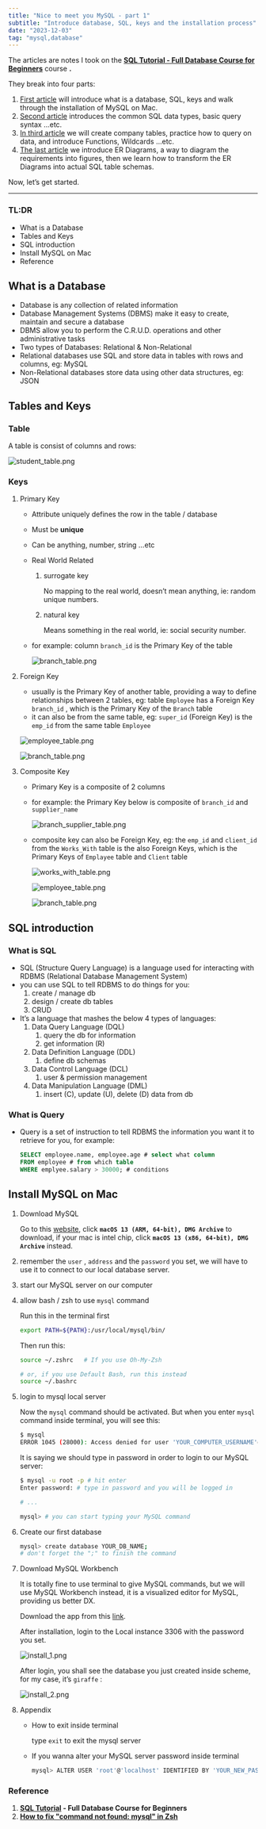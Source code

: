 ```yaml
---
title: "Nice to meet you MySQL - part 1"
subtitle: "Introduce database, SQL, keys and the installation process"
date: "2023-12-03"
tag: "mysql,database"
---
```


The articles are notes I took on the **[SQL Tutorial - Full Database Course for Beginners](https://www.youtube.com/watch?v=HXV3zeQKqGY)** course **.**

They break into four parts:

1. [First article](https://chihkaiyin.blog/nice-to-meet-you-mysql-p1) will introduce what is a database, SQL, keys and walk through the installation of MySQL on Mac.
2. [Second article](https://chihkaiyin.blog/nice-to-meet-you-mysql-p2) introduces the common SQL data types, basic query syntax …etc.
3. [In third article](https://chihkaiyin.blog/nice-to-meet-you-mysql-p3) we will create company tables, practice how to query on data, and introduce Functions, Wildcards …etc.
4. [The last article](https://chihkaiyin.blog/nice-to-meet-you-mysql-p4) we introduce ER Diagrams, a way to diagram the requirements into figures, then we learn how to transform the ER Diagrams into actual SQL table schemas.

Now, let’s get started.

---

### TL:DR

- What is a Database
- Tables and Keys
- SQL introduction
- Install MySQL on Mac
- Reference

## What is a Database

- Database is any collection of related information
- Database Management Systems (DBMS) make it easy to create, maintain and secure a database
- DBMS allow you to perform the C.R.U.D. operations and other administrative tasks
- Two types of Databases: Relational & Non-Relational
- Relational databases use SQL and store data in tables with rows and columns, eg: MySQL
- Non-Relational databases store data using other data structures, eg: JSON

## Tables and Keys

### Table

A table is consist of columns and rows:

![student_table.png](/post/nice-to-meet-you-mysql-p1/student_table.png)

### Keys

1. Primary Key
    - Attribute uniquely defines the row in the table / database
    - Must be **unique**
    - Can be anything, number, string …etc
    - Real World Related
        1. surrogate key
            
            No mapping to the real world, doesn’t mean anything, ie: random unique numbers.
            
        2. natural key
            
            Means something in the real world, ie: social security number.
            
    - for example:  column `branch_id` is the Primary Key of the table
        
        ![branch_table.png](/post/nice-to-meet-you-mysql-p1/branch_table.png)
        
2. Foreign Key
    - usually is the Primary Key of another table, providing a way to define relationships between 2 tables, eg: table `Employee` has a Foreign Key  `branch_id` , which is the Primary Key of the `Branch` table
    - it can also be from the same table, eg: `super_id` (Foreign Key) is the `emp_id` from the same table `Employee`
    
    ![employee_table.png](/post/nice-to-meet-you-mysql-p1/employee_table.png)
    
    ![branch_table.png](/post/nice-to-meet-you-mysql-p1/branch_table.png)
    
3. Composite Key
    - Primary Key is a composite of 2 columns
    - for example: the Primary Key below is composite of `branch_id` and `supplier_name`
        
        ![branch_supplier_table.png](/post/nice-to-meet-you-mysql-p1/branch_supplier_table.png)
        
    - composite key can also be Foreign Key, eg: the `emp_id` and `client_id` from the `Works_With` table is the also Foreign Keys, which is the Primary Keys of `Emplayee` table and `Client` table
        
        ![works_with_table.png](/post/nice-to-meet-you-mysql-p1/works_with_table.png)
        
        ![employee_table.png](/post/nice-to-meet-you-mysql-p1/employee_table.png)
        
        ![branch_table.png](/post/nice-to-meet-you-mysql-p1/branch_table.png)
        

## SQL introduction

### What is SQL

- SQL  (Structure Query Language) is a language used for interacting with RDBMS (Relational Database Management System)
- you can use SQL to tell RDBMS to do things for you:
    1. create / manage db
    2. design / create db tables
    3. CRUD 
- It’s a language that mashes the below 4 types of languages:
    1. Data Query Language (DQL)
        1. query the db for information
        2. get information (R)
    2. Data Definition Language (DDL)
        1. define db schemas
    3. Data Control Language (DCL)
        1. user & permission management
    4. Data Manipulation Language (DML) 
        1. insert (C), update (U), delete (D) data from db

### What is Query

- Query is a set of instruction to tell RDBMS the information you want it to retrieve for you, for example:
    
    ```sql
    SELECT employee.name, employee.age # select what column
    FROM employee # from which table
    WHERE emplyee.salary > 30000; # conditions
    ```
    

## Install MySQL on Mac

1. Download MySQL
    
    Go to this [website](https://dev.mysql.com/downloads/mysql/), click **`macOS 13 (ARM, 64-bit), DMG Archive`** to download, if your mac is intel chip, click **`macOS 13 (x86, 64-bit), DMG Archive`** instead.
    
2. remember the `user` , `address` and the `password` you set, we will have to use it to connect to our local database server.
3. start our MySQL server on our computer
4. allow bash / zsh to use `mysql` command
    
    Run this in the terminal first
    
    ```bash
    export PATH=${PATH}:/usr/local/mysql/bin/
    ```
    
    Then run this:
    
    ```bash
    source ~/.zshrc   # If you use Oh-My-Zsh
    
    # or, if you use Default Bash, run this instead
    source ~/.bashrc  
    ```
    
5. login to mysql local server
    
    Now the `mysql` command should be activated. But when you enter `mysql` command inside terminal, you will see this:
    
    ```bash
    $ mysql
    ERROR 1045 (28000): Access denied for user 'YOUR_COMPUTER_USERNAME'@'localhost' (using password: NO)
    ```
    
    It is saying we should type in password in order to login to our MySQL server:
    
    ```bash
    $ mysql -u root -p # hit enter
    Enter password: # type in password and you will be logged in
    
    # ...
    
    mysql> # you can start typing your MySQL command
    ```
    
6. Create our first database
    
    ```bash
    mysql> create database YOUR_DB_NAME; 
    # don't forget the ";" to finish the command
    ```
    
7. Download MySQL Workbench
    
    It is totally fine to use terminal to give MySQL commands, but we will use MySQL Workbench instead, it is a visualized editor for MySQL, providing us better DX.
    
    Download the app from this [link](https://dev.mysql.com/downloads/workbench/).
    
    After installation, login to the Local instance 3306 with the password you set.
    
    ![install_1.png](/post/nice-to-meet-you-mysql-p1/install_1.png)
    
    After login, you shall see the database you just created inside scheme, for my case, it’s `giraffe` :
    
    ![install_2.png](/post/nice-to-meet-you-mysql-p1/install_2.png)
    
8. Appendix
    - How to exit inside terminal
        
        type `exit` to exit the mysql server
        
    - If you wanna alter your MySQL server password inside terminal
        
        ```bash
        mysql> ALTER USER 'root'@'localhost' IDENTIFIED BY 'YOUR_NEW_PASSWORD';
        ```
        

### Reference

1. **[SQL Tutorial](https://www.youtube.com/watch?v=HXV3zeQKqGY&t=606s) - Full Database Course for Beginners**
2. **[How to fix "command not found: mysql" in Zsh](https://stackoverflow.com/questions/35858052/how-to-fix-command-not-found-mysql-in-zsh)**